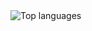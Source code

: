 <div style="text-align">
  <img src="https://github-readme-stats.vercel.app/api/top-langs/?username=minechanjp&count_private=true)](https://github.com/minechanjp" alt="Top languages">
</div>
